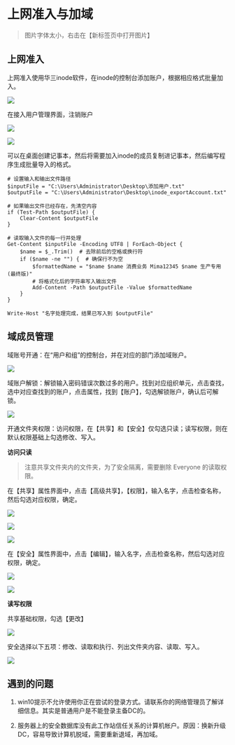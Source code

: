 # 上网准入与加域

> 图片字体太小，右击在【新标签页中打开图片】

## 上网准入

上网准入使用华三inode软件，在inode的控制台添加账户，根据相应格式批量加入。

![ ](https://cdn.sa.net/2024/10/10/tJb6PlMafFCsGnY.png)

在接入用户管理界面，注销账户

![ ](https://cdn.sa.net/2024/10/10/DwCWMzcK9TF6PAI.png)

![ ](https://cdn.sa.net/2024/10/10/fLFgmxEBzPQV9j6.png)

可以在桌面创建记事本，然后将需要加入inode的成员复制进记事本，然后编写程序生成批量导入的格式。

```
# 设置输入和输出文件路径
$inputFile = "C:\Users\Administrator\Desktop\添加用户.txt"
$outputFile = "C:\Users\Administrator\Desktop\inode_exportAccount.txt"

# 如果输出文件已经存在，先清空内容
if (Test-Path $outputFile) {
    Clear-Content $outputFile
}

# 读取输入文件的每一行并处理
Get-Content $inputFile -Encoding UTF8 | ForEach-Object {
    $name = $_.Trim()  # 去除前后的空格或换行符
    if ($name -ne "") {  # 确保行不为空
        $formattedName = "$name $name 消费业务 Mima12345 $name 生产专用(最终版)"
        # 将格式化后的字符串写入输出文件
        Add-Content -Path $outputFile -Value $formattedName
    }
}

Write-Host "名字处理完成，结果已写入到 $outputFile"
```

## 域成员管理

域账号开通：在“用户和组”的控制台，并在对应的部门添加域账户。

![ ](https://cdn.sa.net/2024/10/10/WHrXoF3kx4edGQs.png)

域账户解锁：解锁输入密码错误次数过多的用户。找到对应组织单元，点击查找，选中对应查找到的账户，点击属性，找到【账户】，勾选解锁账户，确认后可解锁。

![ ](https://cdn.sa.net/2024/10/10/4ADjt3F81lVHKNo.png)

开通文件夹权限：访问权限，在【共享】和【安全】仅勾选只读；读写权限，则在默认权限基础上勾选修改、写入。

**访问只读**

> 注意共享文件夹内的文件夹，为了安全隔离，需要删除 Everyone 的读取权限。

在【共享】属性界面中，点击【高级共享】，【权限】，输入名字，点击检查名称，然后勾选对应权限，确定。

![ ](https://cdn.sa.net/2024/10/10/4KGdnhw13WuvC2I.png)

![ ](https://cdn.sa.net/2024/10/10/ypPw6CfidTWnk9x.png)

![ ](https://cdn.sa.net/2024/10/10/g9cG6EVUas7nTdq.png)

在【安全】属性界面中，点击【编辑】，输入名字，点击检查名称，然后勾选对应权限，确定。

![ ](https://cdn.sa.net/2024/10/10/froEyikIV2wTGzX.png)

![ ](https://cdn.sa.net/2024/10/10/627wzAoZbKNBeIa.png)

**读写权限**

共享基础权限，勾选【更改】

![ ](https://cdn.sa.net/2024/10/10/XWYhEfmiOPAIty8.png)

安全选择以下五项：修改、读取和执行、列出文件夹内容、读取、写入。

![ ](https://cdn.sa.net/2024/10/10/gX4AKQ1pk6neB3s.png)

## 遇到的问题

1. win10提示不允许使用你正在尝试的登录方式。请联系你的网络管理员了解详细信息。其实是普通用户是不能登录主备DC的。

2. 服务器上的安全数据库没有此工作站信任关系的计算机帐户。原因：换新升级 DC，容易导致计算机脱域，需要重新退域，再加域。
